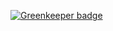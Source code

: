 
[![Greenkeeper badge](https://badges.greenkeeper.io/zeit/slot-demos.svg?token=ab68a9132d7739001db7029d81ca8d8a0df9c10d262813dbd2d7b83d79801477&ts=1527112264131)](https://greenkeeper.io/)
